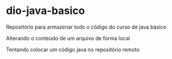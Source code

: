 # dio-java-basico
Repositório para armazenar todo o código do curso de java básico

Alterando o conteúdo de um arquivo de forma local

Tentando colocar um código java no repositório remoto